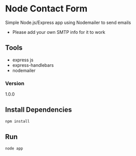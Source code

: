 # Node Contact Form

Simple Node.js/Express app using Nodemailer to send emails

- Please add your own SMTP info for it to work


## Tools

- express js
- express-handlebars
- nodemailer


### Version

1.0.0

## Install Dependencies

```bash
npm install 
```

## Run

```bash
node app
```
